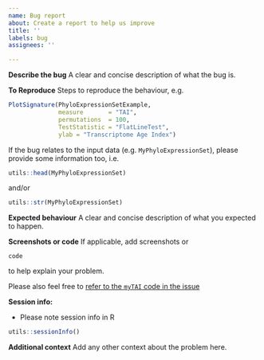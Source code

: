 ```yaml
---
name: Bug report
about: Create a report to help us improve
title: ''
labels: bug
assignees: ''

---
```


**Describe the bug**
A clear and concise description of what the bug is.

**To Reproduce**
Steps to reproduce the behaviour, e.g.
```r
PlotSignature(PhyloExpressionSetExample, 
              measure       = "TAI", 
              permutations  = 100,
              TestStatistic = "FlatLineTest",
              ylab = "Transcriptome Age Index")
```
If the bug relates to the input data (e.g. `MyPhyloExpressionSet`), please provide some information too, i.e.
```r
utils::head(MyPhyloExpressionSet)
```
and/or
```r
utils::str(MyPhyloExpressionSet)
```

**Expected behaviour**
A clear and concise description of what you expected to happen.

**Screenshots or code**
If applicable, add screenshots or
```
code
```
to help explain your problem.

Please also feel free to [refer to the `myTAI` code in the issue](https://docs.github.com/en/issues/tracking-your-work-with-issues/creating-an-issue#creating-an-issue-from-code)

**Session info:**
- Please note session info in R
```r
utils::sessionInfo()
```
**Additional context**
Add any other context about the problem here.
